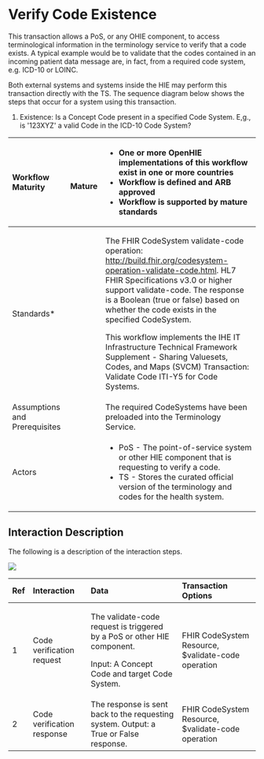 # Verify Code Existence

This transaction allows a PoS, or any OHIE component, to access terminological information in the terminology service to verify that a code exists. A typical example would be to validate that the codes contained in an incoming patient data message are, in fact, from a required code system, e.g. ICD-10 or LOINC.

Both external systems and systems inside the HIE may perform this transaction directly with the TS. The sequence diagram below shows the steps that occur for a system using this transaction.

1. Existence: Is a Concept Code present in a specified Code System. E,g., is '123XYZ' a valid Code in the ICD-10 Code System?

<table>
  <thead>
    <tr>
      <th style="text-align:left">Workflow Maturity</th>
      <th style="text-align:left">
        <p>
          <img src="https://lh5.googleusercontent.com/Vp6XBRGu-U_Dmd5EKNpCZvEEum0CxOcHOj9NgHh8UMMNLMlXHmLcUE_YWueDRr4uqWLzpPfzSBLJ2k33XQIelLypjQ4wyrD17-t33GtLa8fFxW9AYDvXhiJmBl4VaLgKDg"
          alt/>
        </p>
        <p> <b>Mature</b>
        </p>
      </th>
      <th style="text-align:left">
        <ul>
          <li><b>One or more OpenHIE implementations of this workflow exist in one or more countries</b>
          </li>
          <li><b>Workflow is defined and ARB approved</b>
          </li>
          <li><b>Workflow is supported by mature standards</b>
          </li>
        </ul>
      </th>
    </tr>
  </thead>
  <tbody>
    <tr>
      <td style="text-align:left">Standards*</td>
      <td style="text-align:left"></td>
      <td style="text-align:left">
        <p>The FHIR CodeSystem validate-code operation: <a href="http://build.fhir.org/codesystem-operation-validate-code.html">http://build.fhir.org/codesystem-operation-validate-code.html</a>.
          HL7 FHIR Specifications v3.0 or higher support validate-code. The response
          is a Boolean (true or false) based on whether the code exists in the specified
          CodeSystem.</p>
        <p>This workflow implements the IHE IT Infrastructure Technical Framework
          Supplement - Sharing Valuesets, Codes, and Maps (SVCM) Transaction: Validate
          Code ITI-Y5 for Code Systems.</p>
      </td>
    </tr>
    <tr>
      <td style="text-align:left">Assumptions and Prerequisites</td>
      <td style="text-align:left"></td>
      <td style="text-align:left">The required CodeSystems have been preloaded into the Terminology Service.</td>
    </tr>
    <tr>
      <td style="text-align:left">Actors</td>
      <td style="text-align:left"></td>
      <td style="text-align:left">
        <ul>
          <li>PoS - The point-of-service system or other HIE component that is requesting
            to verify a code.</li>
          <li>TS - Stores the curated official version of the terminology and codes
            for the health system.</li>
        </ul>
      </td>
    </tr>
  </tbody>
</table>

## Interaction Description

The following is a description of the interaction steps.

![](https://lh5.googleusercontent.com/tVcE12rhH8Qu9ouNomMiBBhudn6nPwbbxMhMMD4Xd3cLTErV3U-mF0d63-2tX9CDXJX3NMn9R7z1nzIOYg3rhtg0_yFgAv0bwI5YrO-YYqnbv5JmIVN7fcls68f5ULMQNw)

<table>
  <thead>
    <tr>
      <th style="text-align:left">Ref</th>
      <th style="text-align:left">Interaction</th>
      <th style="text-align:left">Data</th>
      <th style="text-align:left">Transaction Options</th>
    </tr>
  </thead>
  <tbody>
    <tr>
      <td style="text-align:left">1</td>
      <td style="text-align:left">Code verification request</td>
      <td style="text-align:left">
        <p>The validate-code request is triggered by a PoS or other HIE component.</p>
        <p>Input: A Concept Code and target Code System.</p>
      </td>
      <td style="text-align:left">FHIR CodeSystem Resource, $validate-code operation</td>
    </tr>
    <tr>
      <td style="text-align:left">2</td>
      <td style="text-align:left">Code verification response</td>
      <td style="text-align:left">The response is sent back to the requesting system. Output: a True or
        False response.</td>
      <td style="text-align:left">FHIR CodeSystem Resource, $validate-code operation</td>
    </tr>
  </tbody>
</table>

